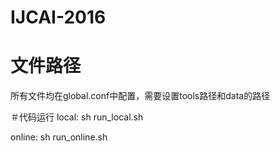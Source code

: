 # IJCAI-2016

# 文件路径
所有文件均在global.conf中配置，需要设置tools路径和data的路径

＃代码运行
local:
sh run_local.sh

online:
sh run_online.sh
